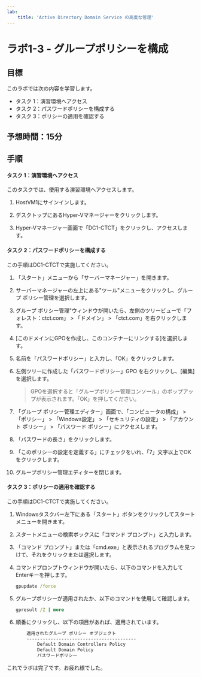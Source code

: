 ```yaml
---
lab:
    title: 'Active Directory Domain Service の高度な管理'
---
```


# ラボ1-3  - グループポリシーを構成

## 目標

このラボでは次の内容を学習します。

- タスク 1：演習環境へアクセス
- タスク 2：パスワードポリシーを構成する
- タスク 3：ポリシーの適用を確認する



## 予想時間：15分



## 手順

#### タスク 1：演習環境へアクセス

このタスクでは、使用する演習環境へアクセスします。

1. HostVM1にサインインします。

1. デスクトップにあるHyper-Vマネージャーをクリックします。

1. Hyper-Vマネージャー画面で「DC1-CTCT」をクリックし、アクセスします。



#### タスク 2：パスワードポリシーを構成する

この手順はDC1-CTCTで実施してください。

1. 「スタート」メニューから「サーバーマネージャー」を開きます。

1. サーバーマネージャーの左上にある"ツール"メニューをクリックし、グループ ポリシー管理を選択します。

1. グループ ポリシー管理"ウィンドウが開いたら、左側のツリービューで「フォレスト：ctct.com」 > 「ドメイン」 > 「ctct.com」を右クリックします。

1. [このドメインにGPOを作成し、このコンテナーにリンクする]を選択します。

1. 名前を「パスワードポリシー」と入力し、「OK」をクリックします。

1. 左側ツリーに作成した「パスワードポリシー」GPO を右クリックし、[編集]を選択します。

   > GPOを選択すると「グループポリシー管理コンソール」のポップアップが表示されます。「OK」を押してください。

1. 「グループ ポリシー管理エディター」画面で、「コンピュータの構成」 > 「ポリシー」 > 「Windows設定」 > 「セキュリティの設定」 > 「アカウント ポリシー」 > 「パスワード ポリシー」にアクセスします。

1. 「パスワードの長さ」をクリックします。

1. 「このポリシーの設定を定義する」にチェックをいれ、「7」文字以上でOKをクリックします。

1. グループポリシー管理エディターを閉じます。

   

#### タスク 3：ポリシーの適用を確認する

この手順はDC1-CTCTで実施してください。

1. Windowsタスクバー左下にある「スタート」ボタンをクリックしてスタートメニューを開きます。

1. スタートメニューの検索ボックスに「コマンド プロンプト」と入力します。

1. 「コマンド プロンプト」または「cmd.exe」と表示されるプログラムを見つけて、それをクリックまたは選択します。

1. コマンドプロンプトウィンドウが開いたら、以下のコマンドを入力してEnterキーを押します。

   ```cmd
   gpupdate /force
   ```

1. グループポリシーが適用されたか、以下のコマンドを使用して確認します。

   ```cmd
   gpresult /Z | more
   ```

1. 順番にクリックし、以下の項目があれば、適用されています。

   ```cmd
       適用されたグループ ポリシー オブジェクト
       -----------------------------------------
           Default Domain Controllers Policy
           Default Domain Policy
           パスワードポリシー
   ```

   

これでラボは完了です。お疲れ様でした。

